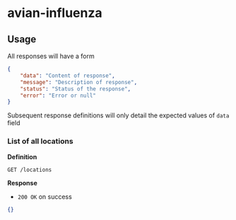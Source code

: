 # avian-influenza

## Usage

All responses will have a form 

```json
{
    "data": "Content of response",
    "message": "Description of response",
    "status": "Status of the response",
    "error": "Error or null"
}
```

Subsequent response definitions will only detail the expected values of `data` field

### List of all locations

**Definition**

`GET /locations`

**Response**

- `200 OK` on success

```json
{}
```
